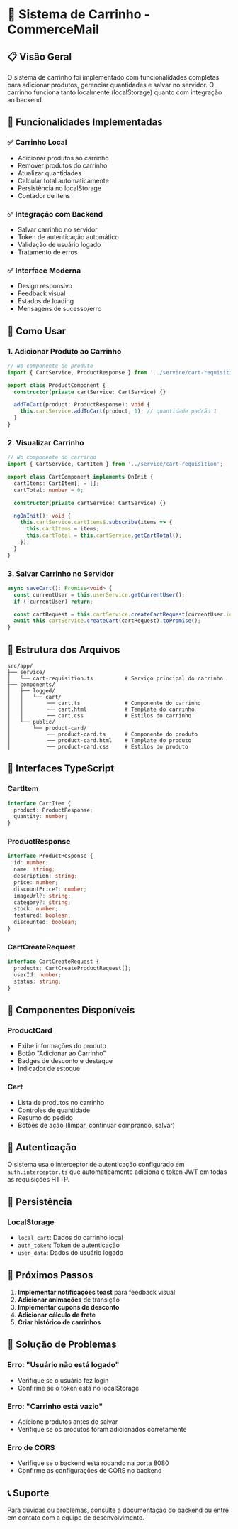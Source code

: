 # 🛒 Sistema de Carrinho - CommerceMail

## 📋 Visão Geral

O sistema de carrinho foi implementado com funcionalidades completas para adicionar produtos, gerenciar quantidades e salvar no servidor. O carrinho funciona tanto localmente (localStorage) quanto com integração ao backend.

## 🚀 Funcionalidades Implementadas

### ✅ Carrinho Local
- Adicionar produtos ao carrinho
- Remover produtos do carrinho
- Atualizar quantidades
- Calcular total automaticamente
- Persistência no localStorage
- Contador de itens

### ✅ Integração com Backend
- Salvar carrinho no servidor
- Token de autenticação automático
- Validação de usuário logado
- Tratamento de erros

### ✅ Interface Moderna
- Design responsivo
- Feedback visual
- Estados de loading
- Mensagens de sucesso/erro

## 🔧 Como Usar

### 1. Adicionar Produto ao Carrinho

```typescript
// No componente de produto
import { CartService, ProductResponse } from '../service/cart-requisition';

export class ProductComponent {
  constructor(private cartService: CartService) {}

  addToCart(product: ProductResponse): void {
    this.cartService.addToCart(product, 1); // quantidade padrão 1
  }
}
```

### 2. Visualizar Carrinho

```typescript
// No componente do carrinho
import { CartService, CartItem } from '../service/cart-requisition';

export class CartComponent implements OnInit {
  cartItems: CartItem[] = [];
  cartTotal: number = 0;

  constructor(private cartService: CartService) {}

  ngOnInit(): void {
    this.cartService.cartItems$.subscribe(items => {
      this.cartItems = items;
      this.cartTotal = this.cartService.getCartTotal();
    });
  }
}
```

### 3. Salvar Carrinho no Servidor

```typescript
async saveCart(): Promise<void> {
  const currentUser = this.userService.getCurrentUser();
  if (!currentUser) return;

  const cartRequest = this.cartService.createCartRequest(currentUser.id);
  await this.cartService.createCart(cartRequest).toPromise();
}
```

## 📁 Estrutura dos Arquivos

```
src/app/
├── service/
│   └── cart-requisition.ts          # Serviço principal do carrinho
├── components/
│   ├── logged/
│   │   └── cart/
│   │       ├── cart.ts              # Componente do carrinho
│   │       ├── cart.html            # Template do carrinho
│   │       └── cart.css             # Estilos do carrinho
│   └── public/
│       └── product-card/
│           ├── product-card.ts      # Componente do produto
│           ├── product-card.html    # Template do produto
│           └── product-card.css     # Estilos do produto
```

## 🔌 Interfaces TypeScript

### CartItem
```typescript
interface CartItem {
  product: ProductResponse;
  quantity: number;
}
```

### ProductResponse
```typescript
interface ProductResponse {
  id: number;
  name: string;
  description: string;
  price: number;
  discountPrice?: number;
  imageUrl?: string;
  category?: string;
  stock: number;
  featured: boolean;
  discounted: boolean;
}
```

### CartCreateRequest
```typescript
interface CartCreateRequest {
  products: CartCreateProductRequest[];
  userId: number;
  status: string;
}
```

## 🎨 Componentes Disponíveis

### ProductCard
- Exibe informações do produto
- Botão "Adicionar ao Carrinho"
- Badges de desconto e destaque
- Indicador de estoque

### Cart
- Lista de produtos no carrinho
- Controles de quantidade
- Resumo do pedido
- Botões de ação (limpar, continuar comprando, salvar)

## 🔐 Autenticação

O sistema usa o interceptor de autenticação configurado em `auth.interceptor.ts` que automaticamente adiciona o token JWT em todas as requisições HTTP.

## 💾 Persistência

### LocalStorage
- `local_cart`: Dados do carrinho local
- `auth_token`: Token de autenticação
- `user_data`: Dados do usuário logado

## 🎯 Próximos Passos

1. **Implementar notificações toast** para feedback visual
2. **Adicionar animações** de transição
3. **Implementar cupons de desconto**
4. **Adicionar cálculo de frete**
5. **Criar histórico de carrinhos**

## 🐛 Solução de Problemas

### Erro: "Usuário não está logado"
- Verifique se o usuário fez login
- Confirme se o token está no localStorage

### Erro: "Carrinho está vazio"
- Adicione produtos antes de salvar
- Verifique se os produtos foram adicionados corretamente

### Erro de CORS
- Verifique se o backend está rodando na porta 8080
- Confirme as configurações de CORS no backend

## 📞 Suporte

Para dúvidas ou problemas, consulte a documentação do backend ou entre em contato com a equipe de desenvolvimento. 